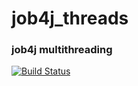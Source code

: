 # job4j_threads
### job4j multithreading

[![Build Status](https://app.travis-ci.com/malletmustdie/job4j_threads.svg?branch=master)](https://app.travis-ci.com/malletmustdie/job4j_threads)